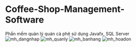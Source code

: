 # Coffee-Shop-Management-Software
Phần mềm quản lý quán cà phê sử dụng Javafx, SQL Server
![mh_dangnhap](https://github.com/user-attachments/assets/a6ec36b3-33fa-4cb9-8b69-3353ce13d1ef)
![mh_quanly](https://github.com/user-attachments/assets/474bbe97-8482-4f91-9838-f4ed55623d20)
![mh_banhang](https://github.com/user-attachments/assets/876f3075-3c1e-4553-a968-73a238730a52)
![mh_hoadon](https://github.com/user-attachments/assets/e63f3c30-3d42-45d8-b7ba-84836a90a87b)
